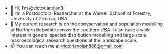 - 👋 Hi, I’m @victorianolan8
- 👀 I’m a Postdoctoral Researcher at the Warnell Schoolf of Forestry, University of Georgia, USA
- 🌱 My current research is on the convservation and population modelling of Northern Bobwhite across the southern USA. I also have a wide interest in general species distribution modelling and large scale macroecological research questions at the landscape scale.
- 📫 You can reach me at victorianolan888@gmail.com

<!---
victorianolan8/victorianolan8 is a ✨ special ✨ repository because its `README.md` (this file) appears on your GitHub profile.
You can click the Preview link to take a look at your changes.
--->
